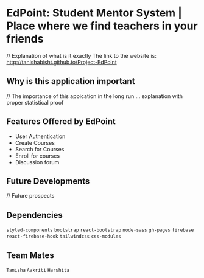 # EdPoint: Student Mentor System | Place where we find teachers in your friends
// Explanation of what is it exactly
The link to the website is: http://tanishabisht.github.io/Project-EdPoint

## Why is this application important
// The importance of this appication in the long run ... explanation with proper statistical proof

## Features Offered by EdPoint
- User Authentication
- Create Courses
- Search for Courses
- Enroll for courses
- Discussion forum

## Future Developments
// Future prospects

## Dependencies
`styled-components` `bootstrap` `react-bootstrap` `node-sass` `gh-pages` `firebase` `react-firebase-hook` `tailwindcss` `css-modules`

## Team Mates
`Tanisha` `Aakriti` `Harshita`